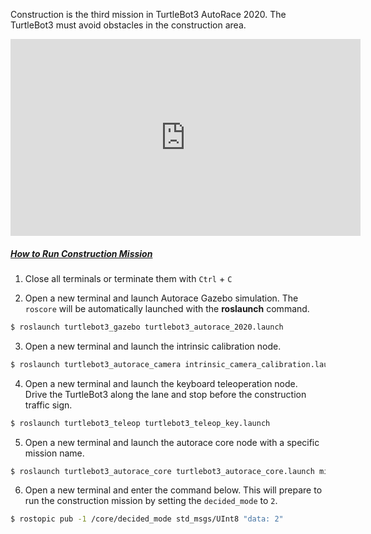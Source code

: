 
<!-- #### [Construction](#construction) -->

Construction is the third mission in TurtleBot3 AutoRace 2020. The TurtleBot3 must avoid obstacles in the construction area.

<iframe width="560" height="315" src="https://www.youtube.com/embed/pO9SXz7ad7M" title="YouTube video player" frameborder="0" allow="accelerometer; autoplay; clipboard-write; encrypted-media; gyroscope; picture-in-picture" allowfullscreen></iframe>

##### [How to Run Construction Mission](#how-to-run-construction-mission)

1. Close all terminals or terminate them with `Ctrl` + `C`

2. Open a new terminal and launch Autorace Gazebo simulation. The `roscore` will be automatically launched with the **roslaunch** command.
```bash
$ roslaunch turtlebot3_gazebo turtlebot3_autorace_2020.launch
```

3. Open a new terminal and launch the intrinsic calibration node.
```bash
$ roslaunch turtlebot3_autorace_camera intrinsic_camera_calibration.launch
```

4. Open a new terminal and launch the keyboard teleoperation node.  
Drive the TurtleBot3 along the lane and stop before the construction traffic sign.
```bash
$ roslaunch turtlebot3_teleop turtlebot3_teleop_key.launch
```

5. Open a new terminal and launch the autorace core node with a specific mission name.
```bash
$ roslaunch turtlebot3_autorace_core turtlebot3_autorace_core.launch mission:=construction
```

6. Open a new terminal and enter the command below. This will prepare to run the construction mission by setting the `decided_mode` to `2`.
```bash
$ rostopic pub -1 /core/decided_mode std_msgs/UInt8 "data: 2"
```
